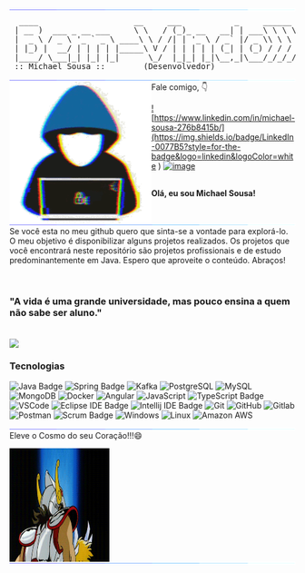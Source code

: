 <img align="left" alt="GIF" src="https://github.com/msousacode/msousacode/blob/main/115834477-dbab4500-a447-11eb-908a-139a6edaec5c.gif"/>
<pre>
  ____                    __     ___           _     ______  
 | __ )  ___ _ __ ___     \ \   / (_)_ __   __| | ___\ \ \ \ 
 |  _ \ / _ \ '_ ` _ \ ____\ \ / /| | '_ \ / _` |/ _ \\ \ \ \
 | |_) |  __/ | | | | |_____\ V / | | | | | (_| | (_) / / / /
 |____/ \___|_| |_| |_|      \_/  |_|_| |_|\__,_|\___/_/_/_/ 
 :: Michael Sousa ::        (Desenvolvedor)
</pre>

<img align="left" alt="GIF" src="https://github.com/msousacode/msousacode/blob/main/115834477-dbab4500-a447-11eb-908a-139a6edaec5c.gif"/>

<!--Linkedin and Instagram-->

<img align="left" alt="GIF" src="https://github.com/msousacode/msousacode/blob/main/about_me.gif"/> Fale comigo, 👇

<a href="https://www.linkedin.com/in/michael-sousa-276b8415b/"> ![https://www.linkedin.com/in/michael-sousa-276b8415b/](https://img.shields.io/badge/LinkedIn-0077B5?style=for-the-badge&logo=linkedin&logoColor=white
)</a>
<a href="https://www.instagram.com/msousacode/">![image](https://img.shields.io/badge/Instagram-E4405F?style=for-the-badge&logo=instagram&logoColor=white
)</a>
  
<br>
<b>Olá, eu sou Michael Sousa!</b>

<br/>
<br/>

<img align="left" alt="GIF" src="https://github.com/msousacode/msousacode/blob/main/115834477-dbab4500-a447-11eb-908a-139a6edaec5c.gif"/>
<p>
Se você esta no meu github quero que sinta-se a vontade para explorá-lo. O meu objetivo é disponibilizar alguns projetos realizados. Os projetos que você encontrará neste repositório são projetos profissionais e de estudo predominantemente em Java. Espero que aproveite o conteúdo. Abraços!
</p>


<br/>

<h3>
"A vida é uma grande universidade, mas pouco ensina a quem não sabe ser aluno."
</h3>

<br/>
<img align="center" src="https://github-readme-stats.vercel.app/api?username=msousacode&show_icons=true&line_height=20&title_color=7A7ADB&icon_color=2234AE&text_color=D3D3D3&bg_color=0,000000,130F40">

### Tecnologias

![Java Badge](https://img.shields.io/badge/-Java-E42d2C?style=flat-square&logo=Java&logoColor=white)
![Spring Badge](https://img.shields.io/badge/-Spring-6DB33F?style=flat-square&logo=spring&logoColor=white)
![Kafka](https://img.shields.io/badge/-Apache%20Kafka-231F20?style=flat-square&logo=Apache%20Kafka&logoColor=white)
![PostgreSQL](https://img.shields.io/badge/-PostgreSQL-336791?style=flat-square&logo=postgresql)
![MySQL](https://img.shields.io/badge/-MySQL-black?style=flat-square&logo=mysql)
![MongoDB](https://img.shields.io/badge/-MongoDB-13aa52?style=flat-square&logo=mongodb&logoColor=white)
![Docker](https://img.shields.io/badge/-Docker-46a2f1?style=flat-square&logo=docker&logoColor=white)
![Angular](https://img.shields.io/badge/-Angular-DD0031?style=flat-square&logo=Angular&logoColor=white)
![JavaScript](https://img.shields.io/badge/-JavaScript-F7B93E?style=flat-square&logo=javascript&logoColor=fff)
![TypeScript Badge](https://img.shields.io/badge/-TypeScript-007ACC?style=flat-square&logo=typescript&logoColor=white)
![VSCode](https://img.shields.io/badge/-VSCode-0085D1?style=flat-square&logo=visual-studio-code&logoColor=white)
![Eclipse IDE Badge](https://img.shields.io/badge/-Eclipse%20IDE-2C2255?style=flat-square&logo=eclipse-ide&logoColor=white)
![Intellij IDE Badge](https://img.shields.io/badge/-Intellij%20IDE-000000?style=flat-square&logo=IntelliJ%20IDEA&logoColor=white)
![Git](https://img.shields.io/badge/-Git-black?style=flat-square&logo=git)
![GitHub](https://img.shields.io/badge/-GitHub-181717?style=flat-square&logo=github)
![Gitlab](https://img.shields.io/badge/-Gitlab-330F63?style=flat-square&logo=gitlab&logoColor=fff)
![Postman](https://img.shields.io/badge/-Postman-FD602F?style=flat-square&logo=postman&logoColor=white)
![Scrum Badge](https://img.shields.io/badge/-Scrum-8A9296?style=flat-square&logo=scrutinizer-ci&logoColor=white)
![Windows](https://img.shields.io/badge/-Windows-00ADEF?style=flat-square&logo=windows&logoColor=white)
![Linux](https://img.shields.io/badge/-Linux-16C60C?style=flat-square&logo=linux&logoColor=white)
![Amazon AWS](https://img.shields.io/badge/Amazon%20AWS-232F3E?style=flat-square&logo=amazon-aws)

<img align="left" alt="GIF" src="https://github.com/msousacode/msousacode/blob/main/115834477-dbab4500-a447-11eb-908a-139a6edaec5c.gif"/>
<p>
Eleve o Cosmo do seu Coração!!!😄
</p>

<img align="left" alt="GIF" src="https://github.com/msousacode/msousacode/blob/main/cavaleiros.gif" width="35%" height="200px" />
<br/>
<br/>
<img align="left" alt="GIF" src="https://github.com/msousacode/msousacode/blob/main/115834477-dbab4500-a447-11eb-908a-139a6edaec5c.gif"/>



  
